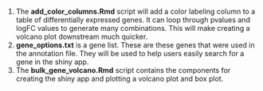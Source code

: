 
1. The **add_color_columns.Rmd** script will add a color labeling column to a table of differentially expressed genes. It can loop through pvalues and logFC values to generate many combinations. This will make creating a volcano plot downstream much quicker.
2. **gene_options.txt** is a gene list. These are these genes that were used in the annotation file. They will be used to help users easily search for a gene in the shiny app.
3. The **bulk_gene_volcano.Rmd** script contains the components for creating the shiny app and plotting a volcano plot and box plot.
